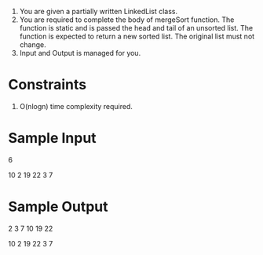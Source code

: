1. You are given a partially written LinkedList class.
2. You are required to complete the body of mergeSort function. The function is static and is passed the head and tail of an unsorted list. The function is expected to return a new sorted list. The original list must not change.
3. Input and Output is managed for you. 


# Constraints

1. O(nlogn) time complexity required.

# Sample Input

6

10 2 19 22 3 7

# Sample Output

2 3 7 10 19 22 

10 2 19 22 3 7 